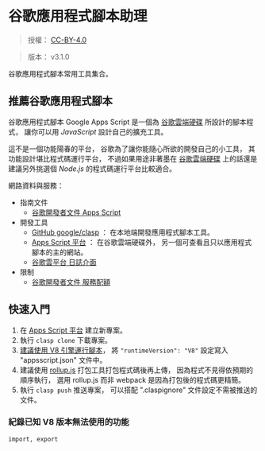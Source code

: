 谷歌應用程式腳本助理
=======


> 授權： [CC-BY-4.0](https://choosealicense.com/licenses/cc-by-4.0/)

> 版本： v3.1.0


谷歌應用程式腳本常用工具集合。



## 推薦谷歌應用程式腳本


谷歌應用程式腳本 Google Apps Script
是一個為 [谷歌雲端硬碟][google_drive] 所設計的腳本程式，
讓你可以用 *JavaScript* 設計自己的擴充工具。

這不是一個功能陽春的平台，
谷歌為了讓你能隨心所欲的開發自己的小工具，
其功能設計堪比程式碼運行平台，
不過如果用途非著墨在 [谷歌雲端硬碟][google_drive]
上的話還是建議另外挑選個 *Node.js* 的程式碼運行平台比較適合。


網路資料與服務：

  * 指南文件
    * [谷歌開發者文件 Apps Script](https://developers.google.com/apps-script/)
  * 開發工具
    * [GitHub google/clasp](https://github.com/google/clasp)
      ： 在本地端開發應用程式腳本工具。
    * [Apps Script 平台][google_script]
      ： 在谷歌雲端硬碟外， 另一個可查看且只以應用程式腳本的主的網站。
    * [谷歌雲平台 日誌介面](https://console.cloud.google.com)
  * 限制
    * [谷歌開發者文件 服務配額](https://developers.google.com/apps-script/guides/services/quotas)



## 快速入門


1. 在 [Apps Script 平台][google_script] 建立新專案。
2. 執行 `clasp clone` 下載專案。
3. [建議使用 V8 引擎運行腳本](https://developers.google.com/apps-script/guides/v8-runtime)，
   將 `"runtimeVersion": "V8"` 設定寫入 "appsscript.json" 文件中。
4. 建議使用 [rollup.js](https://rollupjs.org) 打包工具打包程式碼後再上傳，
   因為程式不見得依預期的順序執行，
   選用 rollup.js 而非 webpack 是因為打包後的程式碼更精簡。
5. 執行 `clasp push` 推送專案，
   可以搭配 ".claspignore" 文件設定不需被推送的文件。



### 紀錄已知 V8 版本無法使用的功能


```
import, export
```




[google_drive]: https://drive.google.com
[google_script]: https://script.google.com

